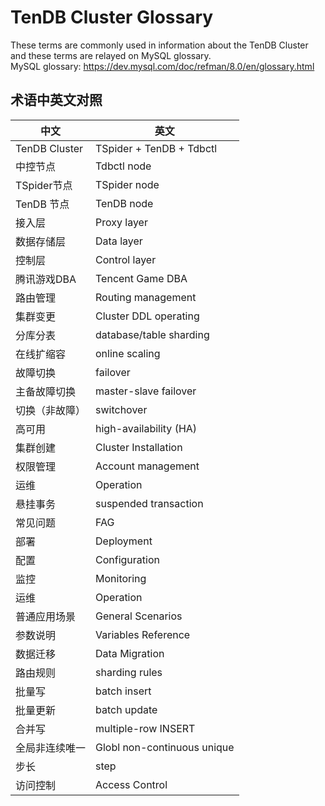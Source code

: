 # TenDB Cluster Glossary
These terms are commonly used in information about the TenDB Cluster and these terms are relayed on MySQL glossary.   
MySQL glossary: https://dev.mysql.com/doc/refman/8.0/en/glossary.html



## 术语中英文对照

| 中文   | 英文   |   
|-|-|
|TenDB Cluster | TSpider + TenDB + Tdbctl    
|中控节点 | Tdbctl node  
|TSpider节点 | TSpider node   
|TenDB 节点 |  TenDB node   
|接入层 | Proxy layer   
|数据存储层 |  Data layer  
|控制层 | Control layer
|腾讯游戏DBA |  Tencent Game DBA   
|路由管理 | Routing management
|集群变更 | Cluster DDL operating     
|分库分表 | database/table sharding   
|在线扩缩容 | online scaling   
|故障切换 | failover
|主备故障切换 | master-slave failover    
|切换（非故障） |switchover 
|高可用 | high-availability (HA)
| 集群创建 | Cluster Installation
| 权限管理 | Account management
| 运维| Operation 
| 悬挂事务 |  suspended transaction
| 常见问题 | FAG
| 部署 | Deployment
| 配置 | Configuration
| 监控 | Monitoring
| 运维 | Operation
| 普通应用场景 | General Scenarios
| 参数说明 | Variables Reference
| 数据迁移 | Data Migration
| 路由规则 | sharding rules
| 批量写 | batch insert 
| 批量更新 | batch update
| 合并写 | multiple-row INSERT
|全局非连续唯一|Globl non-continuous unique
|步长|step
|访问控制|Access Control


